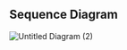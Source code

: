 ## Sequence Diagram
![Untitled Diagram (2)](https://user-images.githubusercontent.com/98878562/157226151-d4ae9735-0366-4c05-bc32-42dccf8653b4.jpg)
